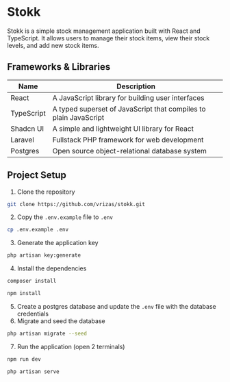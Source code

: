 # Stokk

Stokk is a simple stock management application built with React and TypeScript. It allows users to manage their stock items, view their stock levels, and add new stock items.

## Frameworks & Libraries

| Name       | Description                                                      |
| ---------- | ---------------------------------------------------------------- |
| React      | A JavaScript library for building user interfaces                |
| TypeScript | A typed superset of JavaScript that compiles to plain JavaScript |
| Shadcn UI  | A simple and lightweight UI library for React                    |
| Laravel    | Fullstack PHP framework for web development                      |
| Postgres   | Open source object-relational database system                    |

## Project Setup

1. Clone the repository

```bash
git clone https://github.com/vrizas/stokk.git
```

2. Copy the `.env.example` file to `.env`

```bash
cp .env.example .env
```

3. Generate the application key

```bash
php artisan key:generate
```

4. Install the dependencies

```bash
composer install

npm install
```

5. Create a postgres database and update the `.env` file with the database credentials
6. Migrate and seed the database

```bash
php artisan migrate --seed
```

7. Run the application (open 2 terminals)

```bash
npm run dev

php artisan serve
```
